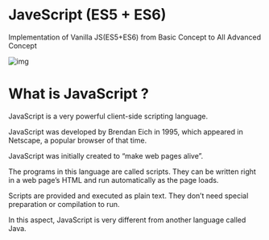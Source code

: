 # JaveScript (ES5 + ES6)
Implementation of Vanilla JS(ES5+ES6) from Basic Concept to All Advanced Concept 

![img](https://www.sumasoftware.click/wp-content/uploads/2016/03/js-logo-300x300.png)

# What is JavaScript  ?

JavaScript is a very powerful client-side scripting language.

JavaScript was developed by Brendan Eich in 1995, which appeared in Netscape, a popular browser of that time.

JavaScript was initially created to “make web pages alive”.

The programs in this language are called scripts. They can be written right in a web page’s HTML and run automatically as the page loads.

Scripts are provided and executed as plain text. They don’t need special preparation or compilation to run.

In this aspect, JavaScript is very different from another language called Java.
